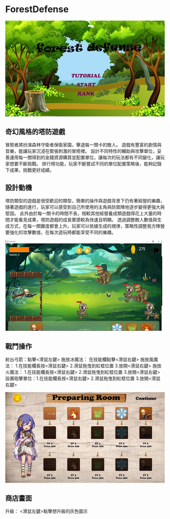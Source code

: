 # ForestDefense

![images](https://github.com/Jing-Teng/ForestDefense/blob/master/cover.jpg)

## 奇幻風格的塔防遊戲
冒險者將扮演森林守衛者保衛家園，擊退每一關卡的敵人。
遊戲有豐富的劇情與音樂，能讓玩家沉浸在緊張刺激的冒險裡。
設計不同特性的輔助與攻擊單位，妥善運用每一關得到的金錢資源購買並配置單位，讓每次的玩法都有不同變化，讓玩家想要不斷挑戰。
排行榜功能，玩家不斷嘗試不同的單位配置策略後，能夠記錄下成果，挑戰更好成績。

## 設計動機
塔防類型的遊戲是很受歡迎的類型，簡單的操作與遊戲背景下仍有著經營的樂趣，隨著遊戲的進行，玩家可以感受到自己所使用的主角與防禦陣地逐步變得更強大與堅固。
此外由於每一關卡的時間不長，相較其他經營養成類遊戲得花上大量的時間才能看見成果，塔防遊戲的成長實感較為快速且明顯。
透過調整敵人數值與生成方式，在每一關難度都會上升。玩家可以依據生成的規律，策略性調整我方陣營要強化的攻擊數值，在每次遊玩時都能享受不同的樂趣。

![image](https://github.com/Jing-Teng/ForestDefense/blob/master/battle.png)

## 戰鬥操作
射出弓箭：點擊<滑鼠左鍵>
施放冰魔法： 在技能欄點擊<滑鼠右鍵>
施放風魔法： 1.在技能欄長按<滑鼠右鍵> 2.滑鼠拖曳到紅框位置 3.放開<滑鼠右鍵>
施放火魔法： 1.在技能欄長按<滑鼠右鍵> 2.滑鼠拖曳到紅框位置 3.放開<滑鼠右鍵>
設置砲擊單位：1.在技能欄長按<滑鼠右鍵> 2.滑鼠拖曳到紅框位置 3.放開<滑鼠右鍵>

![image](https://github.com/Jing-Teng/ForestDefense/blob/master/shop.jpg)

## 商店畫面
升級： <滑鼠左鍵>點擊想升級的灰色圖示
